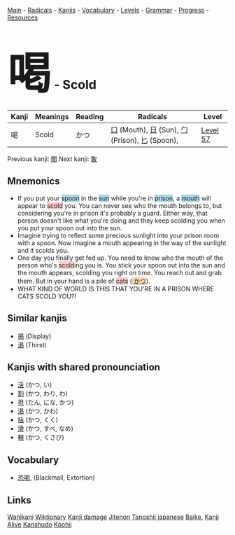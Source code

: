 <style> bigfont {font-size: 100px}</style>
[Main](../README.md) -
[Radicals](../radicals.md) -
[Kanjis](../kanjis.md) -
[Vocabulary](../vocabulary.md) -
[Levels](../levels.md) -
[Grammar](../grammar.md) - 
[Progress](../progress.md) -
[Resources](../resources.md)
# <bigfont> 喝</bigfont> - Scold 

| Kanji | Meanings | Reading | Radicals | Level |
| --- | --- | --- | --- | --- |
| 喝 | Scold | かつ | [口](../radicals/口.md) (Mouth), [日](../radicals/日.md) (Sun), [勹](../radicals/勹.md) (Prison), [匕](../radicals/匕.md) (Spoon),  | [Level 57](../levels/wk_level57.md) |

Previous kanji: [閲](閲.md) Next kanji: [敢](敢.md) 

## Mnemonics
 * If you put your <span style="background-color:#ADD8E6"> spoon</span> in the <span style="background-color:#ADD8E6"> sun</span> while you're in <span style="background-color:#ADD8E6"> prison</span>, a <span style="background-color:#ADD8E6"> mouth</span> will appear to <span style="background-color:#ffcccb"> scold</span> you. You can never see who the mouth belongs to, but considering you're in prison it's probably a guard. Either way, that person doesn't like what you're doing and they keep scolding you when you put your spoon out into the sun.
* Imagine trying to reflect some precious sunlight into your prison room with a spoon. Now imagine a mouth appearing in the way of the sunlight and it scolds you.
* One day you finally get fed up. You need to know who the mouth of the person who's <span style="background-color:#ffcccb"> scold</span>ing you is. You stick your spoon out into the sun and the mouth appears, scolding you right on time. You reach out and grab them. But in your hand is a pile of <span style="background-color:#ffcccb"> cats</span> (<span style="background-color:#fed8b1"> [かつ](https://jisho.org/search/かつ)</span>).
* WHAT KIND OF WORLD IS THIS THAT YOU'RE IN A PRISON WHERE CATS SCOLD YOU?!


## Similar kanjis
 * [掲](掲.md) (Display)
* [渇](渇.md) (Thirst)



## Kanjis with shared pronounciation
 * [活](活.md) (かつ, い)
* [割](割.md) (かつ, わり, わ)
* [担](担.md) (たん, にな, かつ)
* [渇](渇.md) (かつ, かわ)
* [括](括.md) (かつ, くく)
* [滑](滑.md) (かつ, すべ, なめ)
* [轄](轄.md) (かつ, くさび)



## Vocabulary
 * [恐喝](../vocabulary/喝.md), (Blackmail, Extortion)




## Links 


[Wanikani](https://www.wanikani.com/kanji/喝)
[Wiktionary](https://en.wiktionary.org/wiki/喝)
[Kanji damage](http://www.kanjidamage.com/kanji/search?utf8=✓&q=喝)
[Jitenon](https://jitenon.com/kanji/喝)
[Tanoshii japanese](https://www.tanoshiijapanese.com/dictionary/kanji.cfm?k=喝)
[Baike](https://baike.baidu.com/item/喝),
[Kanji Alive](https://app.kanjialive.com/喝)
[Kanshudo](https://www.kanshudo.com/searchmn?q=喝)
[Koohii](https://kanji.koohii.com/study/kanji/喝)
